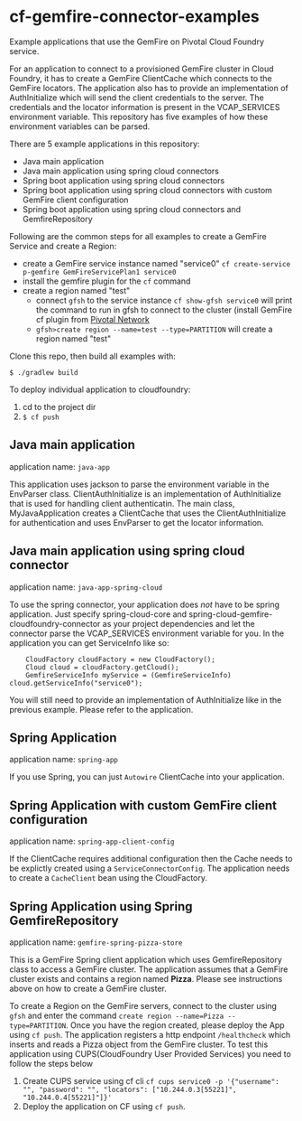 # cf-gemfire-connector-examples

Example applications that use the GemFire on Pivotal Cloud Foundry service.

For an application to connect to a provisioned GemFire cluster in Cloud Foundry, it has to create a GemFire ClientCache which connects to the GemFire locators. The application also has to provide an implementation of AuthInitialize which will send the client credentials to the server. The credentials and the locator information is present in the VCAP_SERVICES environment variable. This repository has five examples of how these environment variables can be parsed.

There are 5 example applications in this repository:
- Java main application
- Java main application using spring cloud connectors
- Spring boot application using spring cloud connectors
- Spring boot application using spring cloud connectors with custom GemFire client configuration
- Spring boot application using spring cloud connectors and GemfireRepository

Following are the common steps for all examples to create a GemFire Service and create a Region:
- create a GemFire service instance named "service0"
  `cf create-service p-gemfire GemFireServicePlan1 service0`
- install the gemfire plugin for the `cf` command
- create a region named "test"
  - connect `gfsh` to the service instance
    `cf show-gfsh service0` will print the command to run in gfsh to connect to the cluster (install GemFire cf plugin from [Pivotal Network](http://network.pivotal.io)
  - `gfsh>create region --name=test --type=PARTITION` will create a region named "test"

Clone this repo, then build all examples with:
```
$ ./gradlew build
```

To deploy individual application to cloudfoundry:
1. cd to the project dir
1. `$ cf push`

## Java main application

application name: `java-app`

This application uses jackson to parse the environment variable in the EnvParser class. ClientAuthInitialize is an implementation of AuthInitialize that is used for handling client authenticatin. The main class, MyJavaApplication creates a ClientCache that uses the ClientAuthInitialize for authentication and uses EnvParser to get the locator information.

## Java main application using spring cloud connector

application name: `java-app-spring-cloud`

To use the spring connector, your application does *not* have to be spring application. Just specify spring-cloud-core and spring-cloud-gemfire-cloudfoundry-connector as your project dependencies and let the connector parse the VCAP_SERVICES environment variable for you. In the application you can get ServiceInfo like so:

```
    CloudFactory cloudFactory = new CloudFactory();
    Cloud cloud = cloudFactory.getCloud();
    GemfireServiceInfo myService = (GemfireServiceInfo) cloud.getServiceInfo("service0");
```
You will still need to provide an implementation of AuthInitialize like in the previous example. Please refer to the application.

## Spring Application

application name: `spring-app`

If you use Spring, you can just `Autowire` ClientCache into your application.

## Spring Application with custom GemFire client configuration

application name: `spring-app-client-config`

If the ClientCache requires additional configuration then the Cache needs to be explictly created using a `ServiceConnectorConfig`. The application needs to create a `CacheClient` bean using the CloudFactory.

## Spring Application using Spring GemfireRepository

application name: `gemfire-spring-pizza-store`

This is a GemFire Spring client application which uses GemfireRepository class to access a GemFire cluster. The application assumes that a GemFire cluster exists and contains a region named __Pizza__. Please see instructions above on how to create a GemFire cluster.

To create a Region on the GemFire servers, connect to the cluster using `gfsh` and enter the command `create region --name=Pizza --type=PARTITION`. Once you have the region created, please deploy the App using `cf push`. The application registers a http endpoint `/healthcheck` which inserts and reads a Pizza object from the GemFire cluster.
To test this application using CUPS(CloudFoundry User Provided Services) you need to follow the steps below

1. Create CUPS service using cf cli `cf cups service0 -p '{"username": "", "password": "", "locators": ["10.244.0.3[55221]", "10.244.0.4[55221]"]}'`
2. Deploy the application on CF using `cf push`.